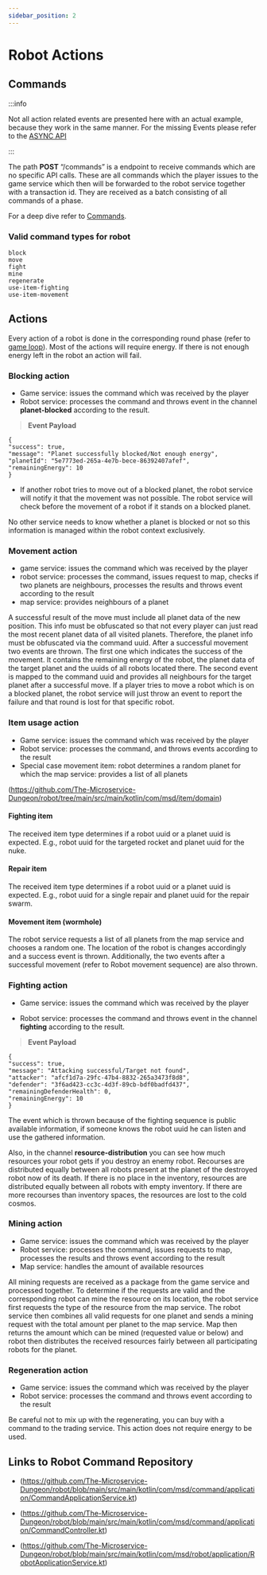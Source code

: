 ```yaml
---
sidebar_position: 2
---
```


# Robot Actions

## Commands

:::info

Not all action related events are presented here with an actual example, because they work in the same manner.
For the missing Events please refer to the [ASYNC API](/asyncapi/robot)

:::

The path **POST** “/commands” is a endpoint to receive commands which are no specific API calls. These are all commands which the player issues to the game service which then will be forwarded to the robot service together with a transaction id. They are received as a batch consisting of all commands of a phase.

For a deep dive refer to [Commands](/game/commands.md).

### Valid command types for robot

    block
    move
    fight
    mine
    regenerate
    use-item-fighting
    use-item-movement

## Actions

Every action of a robot is done in the corresponding round phase (refer to [game loop](/game/game.md)). Most of the actions will require energy. If there is not enough energy left in the robot an action will fail.

### Blocking action

* Game service: issues the command which was received by the player
* Robot service: processes the command and throws event in the channel **planet-blocked** according to the result.

>**Event Payload**

    {
    "success": true,
    "message": "Planet successfully blocked/Not enough energy",
    "planetId": "5e7773ed-265a-4e7b-bece-86392407afef",
    "remainingEnergy": 10
    }

* If another robot tries to move out of a blocked planet, the robot service will notify it that the movement was not possible. The robot service will check before the movement of a robot if it stands on a blocked planet.

No other service needs to know whether a planet is blocked or not so this information is managed within the robot context exclusively.

### Movement action

* game service: issues the command which was received by the player
* robot service: processes the command, issues request to map, checks if two planets are neighbours, processes the results and throws event according to the result
* map service: provides neighbours of a planet

A successful result of the move must include all planet data of the new position. This info must be obfuscated so that not every player can just read the most recent planet data of all visited planets. Therefore, the planet info must be obfuscated via the command uuid.
After a successful movement two events are thrown. The first one which indicates the success of the movement. It contains the remaining energy of the robot, the planet data of the target planet and the uuids of all robots located there. The second event is mapped to the command uuid and provides all neighbours for the target planet after a successful move.
If a player tries to move a robot which is on a blocked planet, the robot service will just throw an event to report the failure and that round is lost for that specific robot.

### Item usage action

* Game service: issues the command which was received by the player
* Robot service: processes the command, and throws events according to the result
* Special case movement item: robot determines a random planet for which the map service: provides a list of all planets

(https://github.com/The-Microservice-Dungeon/robot/tree/main/src/main/kotlin/com/msd/item/domain)

#### Fighting item

The received item type determines if a robot uuid or a planet uuid is expected. E.g., robot uuid for the targeted rocket and planet uuid for the nuke.

#### Repair item

The received item type determines if a robot uuid or a planet uuid is expected. E.g., robot uuid for a single repair and planet uuid for the repair swarm.

#### Movement item (wormhole)

The robot service requests a list of all planets from the map service and chooses a random one. The location of the robot is changes accordingly and a success event is thrown. Additionally, the two events after a successful movement (refer to Robot movement sequence) are also thrown.

### Fighting action

* Game service: issues the command which was received by the player

* Robot service: processes the command and throws event in the channel **fighting** according to the result.

>**Event Payload**

    {
    "success": true,
    "message": "Attacking successful/Target not found",
    "attacker": "afcf1d7a-29fc-47b4-8832-265a3473f8d8",
    "defender": "3f6ad423-cc3c-4d3f-89cb-bdf0badfd437",
    "remainingDefenderHealth": 0,
    "remainingEnergy": 10
    }

The event which is thrown because of the fighting sequence is public available information, if someone knows the robot uuid he can listen and use the gathered information.

Also, in the channel **resource-distribution** you can see how much resources your robot gets if you destroy an enemy robot. Recourses are distributed equally between all robots present at the planet of the destroyed robot now of its death. If there is no place in the inventory, resources are distributed equally between all robots with empty inventory. If there are more recourses than inventory spaces, the resources are lost to the cold cosmos.

### Mining action

* Game service: issues the command which was received by the player
* Robot service: processes the command, issues requests to map, processes the results and throws event according to the result
* Map service: handles the amount of available resources

All mining requests are received as a package from the game service and processed together. To determine if the requests are valid and the corresponding robot can mine the resource on its location, the robot service first requests the type of the resource from the map service.
The robot service then combines all valid requests for one planet and sends a mining request with the total amount per planet to the map service. Map then returns the amount which can be mined (requested value or below) and robot then distributes the received resources fairly between all participating robots for the planet.

### Regeneration action

* Game service: issues the command which was received by the player
* Robot service: processes the command and throws event according to the result

Be careful not to mix up with the regenerating, you can buy with a command to the trading service. This action does not require energy to be used.

## Links to Robot Command Repository

* (https://github.com/The-Microservice-Dungeon/robot/blob/main/src/main/kotlin/com/msd/command/application/CommandApplicationService.kt)

* (https://github.com/The-Microservice-Dungeon/robot/blob/main/src/main/kotlin/com/msd/command/application/CommandController.kt)

* (https://github.com/The-Microservice-Dungeon/robot/blob/main/src/main/kotlin/com/msd/robot/application/RobotApplicationService.kt)

